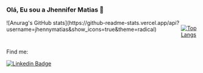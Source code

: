 ### Olá, Eu sou a Jhennifer Matias 👋

<div style="display: flex; alignItems: center; justifyContent: center;">
  ![Anurag's GitHub stats](https://github-readme-stats.vercel.app/api?username=jhennymatias&show_icons=true&theme=radical)

  [![Top Langs](https://github-readme-stats.vercel.app/api/top-langs/?username=jhennymatias&layout=compact)](https://github.com/yushi1007)
  
</div>

  

Find me:

[![Linkedin Badge](https://img.shields.io/badge/-LinkedIn-blue?style=flat-square&logo=Linkedin&logoColor=white&link=https://www.linkedin.com/in/jhennifer-m-170818122/)](https://www.linkedin.com/in/jhennifer-m-170818122/)



